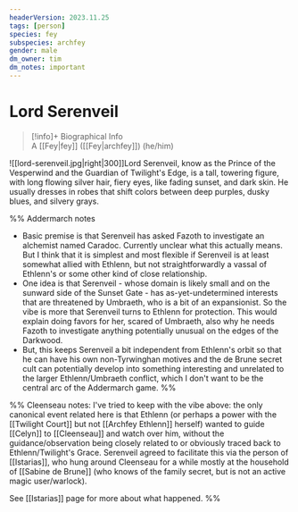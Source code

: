 ```yaml
---
headerVersion: 2023.11.25
tags: [person]
species: fey
subspecies: archfey
gender: male
dm_owner: tim
dm_notes: important
---
```

# Lord Serenveil
>[!info]+ Biographical Info  
> A [[Fey|fey]] ([[Fey|archfey]]) (he/him)

![[lord-serenveil.jpg|right|300]]Lord Serenveil, know as the Prince of the Vesperwind and the Guardian of Twilight's Edge, is a tall, towering figure, with long flowing silver hair, fiery eyes, like fading sunset, and dark skin. He usually dresses in robes that shift colors between deep purples, dusky blues, and silvery grays.

%% Addermarch notes
- Basic premise is that Serenveil has asked Fazoth to investigate an alchemist named Caradoc. Currently unclear what this actually means. But I think that it is simplest and most flexible if Serenveil is at least somewhat allied with Ethlenn, but not  straightforwardly a vassal of Ethlenn's or some other kind of close relationship. 
- One idea is that Serenveil - whose domain is likely small and on the sunward side of the Sunset Gate - has as-yet-undetermined interests that are threatened by Umbraeth, who is a bit of an expansionist. So the vibe is more that Serenveil turns to Ethlenn for protection. This would explain doing favors for her, scared of Umbraeth, also why he needs Fazoth to investigate anything potentially unusual on the edges of the Darkwood. 
- But, this keeps Serenveil a bit independent from Ethlenn's orbit so that he can have his own non-Tyrwinghan motives and the de Brune secret cult can potentially develop into something interesting and unrelated to the larger Ethlenn/Umbraeth conflict, which I don't want to be the central arc of the Addermarch game. 
%%

%% Cleenseau notes:
I've tried to keep with the vibe above: the only canonical event related here is that Ethlenn (or perhaps a power with the [[Twilight Court]] but not [[Archfey Ethlenn]] herself) wanted to guide [[Celyn]] to [[Cleenseau]] and watch over him, without the guidance/observation being closely related to or obviously traced back to Ethlenn/Twilight's Grace. Serenveil agreed to facilitate this via the person of [[Istarias]], who hung around Cleenseau for a while mostly at the household of [[Sabine de Brune]] (who knows of the family secret, but is not an active magic user/warlock).

See [[Istarias]] page for more about what happened.
%%